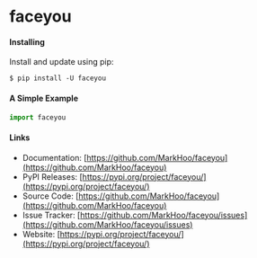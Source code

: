# faceyou

#### Installing

Install and update using pip:

```
$ pip install -U faceyou
```

#### A Simple Example

```python
import faceyou
```

#### Links

- Documentation: [https://github.com/MarkHoo/faceyou](https://github.com/MarkHoo/faceyou)
- PyPI Releases: [https://pypi.org/project/faceyou/](https://pypi.org/project/faceyou/)
- Source Code: [https://github.com/MarkHoo/faceyou](https://github.com/MarkHoo/faceyou)
- Issue Tracker: [https://github.com/MarkHoo/faceyou/issues](https://github.com/MarkHoo/faceyou/issues)
- Website: [https://pypi.org/project/faceyou/](https://pypi.org/project/faceyou/)


